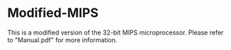 # Modified-MIPS
This is a modified version of the 32-bit MIPS microprocessor. Please refer to "Manual.pdf" for more information.
